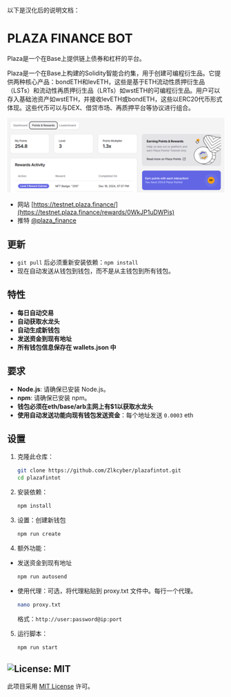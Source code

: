 以下是汉化后的说明文档：

# PLAZA FINANCE BOT
Plaza是一个在Base上提供链上债券和杠杆的平台。

Plaza是一个在Base上构建的Solidity智能合约集，用于创建可编程衍生品。它提供两种核心产品：bondETH和levETH，这些是基于ETH流动性质押衍生品（LSTs）和流动性再质押衍生品（LRTs）如wstETH的可编程衍生品。用户可以存入基础池资产如wstETH，并接收levETH或bondETH，这些以ERC20代币形式体现。这些代币可以与DEX、借贷市场、再质押平台等协议进行组合。

![banner](image/image.png)

- 网站 [https://testnet.plaza.finance/](https://testnet.plaza.finance/rewards/0WkJP1uDWPis)
- 推特 [@plaza_finance](https://x.com/plaza_finance)

## 更新 

- `git pull` 后必须重新安装依赖：`npm install`
- 现在自动发送从钱包到钱包，而不是从主钱包到所有钱包。

## 特性

- **每日自动交易**
- **自动获取水龙头**
- **自动生成新钱包**
- **发送资金到现有地址**
- **所有钱包信息保存在 wallets.json 中**

## 要求

- **Node.js**: 请确保已安装 Node.js。
- **npm**: 请确保已安装 npm。
- **钱包必须在eth/base/arb主网上有$1以获取水龙头**
- **使用自动发送功能向现有钱包发送资金**：每个地址发送 `0.0003` eth

## 设置

1. 克隆此仓库：
   ```bash
   git clone https://github.com/Zlkcyber/plazafintot.git
   cd plazafintot
   ```
2. 安装依赖：
   ```bash
   npm install
   ```
3. 设置：创建新钱包
   ```bash
   npm run create
   ```

4. 额外功能：

- 发送资金到现有地址

    ```bash
    npm run autosend
    ```
- 使用代理：可选，将代理粘贴到 proxy.txt 文件中。每行一个代理。
    ```bash
    nano proxy.txt
    ```
    格式：`http://user:password@ip:port`

5. 运行脚本：
   ```bash
   npm run start
   ```

## ![License: MIT](https://img.shields.io/badge/License-MIT-yellow.svg)

此项目采用 [MIT License](LICENSE) 许可。
